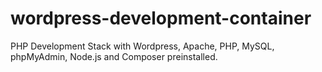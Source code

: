# wordpress-development-container
PHP Development Stack with Wordpress, Apache, PHP, MySQL, phpMyAdmin, Node.js and Composer preinstalled.
